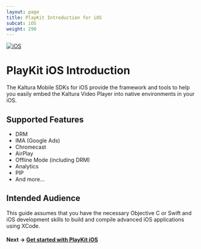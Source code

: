 ```yaml
---
layout: page
title: PlayKit Introduction for iOS
subcat: iOS
weight: 290
---
```


[![iOS](https://img.shields.io/badge/iOS-Supported-green.svg)](https://github.com/kaltura/playkit-ios)

# PlayKit iOS Introduction

The Kaltura Mobile SDKs for iOS provide the framework and tools to help you easily embed the Kaltura Video Player into native environments in your iOS.

## Supported Features

* DRM
* IMA (Google Ads)
* Chromecast
* AirPlay
* Offline Mode (including DRM)
* Analytics
* PIP
* And more...

## Intended Audience

This guide assumes that you have the necessary Objective C or Swift and iOS development skills to build and compile advanced iOS applications using XCode.

#### Next -> [Get started with PlayKit iOS](https://github.com/kaltura/DeveloperPortalDocs/blob/playkit/documentation/PlayKit/iOS_GetStarted.md)
